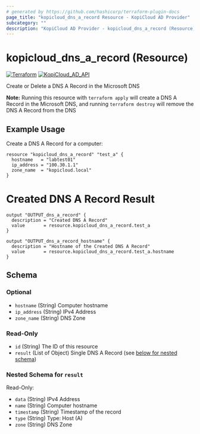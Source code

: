 ```yaml
---
# generated by https://github.com/hashicorp/terraform-plugin-docs
page_title: "kopicloud_dns_a_record Resource - KopiCloud AD Provider"
subcategory: ""
description: "KopiCloud AD Provider - kopicloud_dns_a_record (Resource)"
---
```


# kopicloud_dns_a_record (Resource)
[![Terraform](https://img.shields.io/badge/terraform-v1.3+-blue.svg)](https://www.terraform.io/downloads.html) 
[![KopiCloud_AD_API](https://img.shields.io/badge/kopiCloud_ad-v1.0+-blueviolet.svg)](https://www.kopicloud-ad-api.com)

Create or Delete a DNS A Record in the Microsoft DNS

**Note:** Running this resource with `terraform apply` will create a DNS A Record in the Microsoft DNS, and running `terraform destroy` will remove the DNS A Record from the DNS

## Example Usage

Create a DNS A Record for a computer:
```
resource "kopicloud_dns_a_record" "test_a" {
  hostname   = "labtest01"
  ip_address = "100.30.1.1"
  zone_name  = "kopicloud.local"
}
```

# Created DNS A Record Result
```
output "OUTPUT_dns_a_record" {
  description = "Created DNS A Record"
  value       = resource.kopicloud_dns_a_record.test_a
}

output "OUTPUT_dns_a_record_hostname" {
  description = "Hostname of the Created DNS A Record"
  value       = resource.kopicloud_dns_a_record.test_a.hostname
}
```

<!-- schema generated by tfplugindocs -->
## Schema

### Optional

- `hostname` (String) Computer hostname
- `ip_address` (String) IPv4 Address
- `zone_name` (String) DNS Zone

### Read-Only

- `id` (String) The ID of this resource
- `result` (List of Object) Single DNS A Record (see [below for nested schema](#nestedatt--result))

<a id="nestedatt--result"></a>
### Nested Schema for `result`

Read-Only:

- `data` (String) IPv4 Address
- `name` (String) Computer hostname
- `timestamp` (String) Timestamp of the record
- `type` (String) Type: Host (A)
- `zone` (String) DNS Zone
